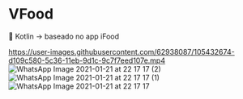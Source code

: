 # VFood
:iphone: Kotlin -> baseado no app iFood

https://user-images.githubusercontent.com/62938087/105432674-d109c580-5c36-11eb-9d1c-9c7f7eed107e.mp4
![WhatsApp Image 2021-01-21 at 22 17 17 (2)](https://user-images.githubusercontent.com/62938087/105432647-c4856d00-5c36-11eb-8588-703cb563f487.jpeg)
![WhatsApp Image 2021-01-21 at 22 17 17 (1)](https://user-images.githubusercontent.com/62938087/105432666-cd763e80-5c36-11eb-8656-b37f736f3417.jpeg)
![WhatsApp Image 2021-01-21 at 22 17 17](https://user-images.githubusercontent.com/62938087/105432671-cf400200-5c36-11eb-86ec-d04e1c5acf00.jpeg)

